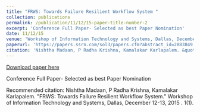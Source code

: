 ```yaml
---
title: "FRWS: Towards Failure Resilient Workflow System "
collection: publications
permalink: /publication/11/12/15-paper-title-number-2
excerpt: 'Conference Full Paper- Selected as best Paper Nomination'
date: 11/12/15
venue: 'Workshop of Information Technology and Systems, Dallas, December 12-13, 2015, 2015'
paperurl: 'https://papers.ssrn.com/sol3/papers.cfm?abstract_id=2883849'
citation: 'Nishtha Madaan, P Radha Krishna, Kamalakar Karlapalem. &quot;FRWS: Towards Failure Resilient Workflow System.&quot; Workshop of Information Technology and Systems, Dallas, December 12-13, 2015 . 1(1).'
---
```


<a href='https://papers.ssrn.com/sol3/papers.cfm?abstract_id=2883849'>Download paper here</a>

Conference Full Paper- Selected as best Paper Nomination

Recommended citation: Nishtha Madaan, P Radha Krishna, Kamalakar Karlapalem. "FRWS: Towards Failure Resilient Workflow System." Workshop of Information Technology and Systems, Dallas, December 12-13, 2015 . 1(1).